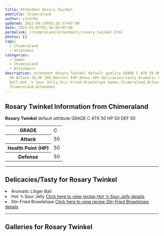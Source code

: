 ```yaml
---
title: Attendant Rosary Twinkel
webtitle: Chimeraland
author: L3n4r0x
updated: 2022-09-29T03:26:37+07:00
date: 2022-01-07T01:56:03+07:00
permalink: /chimeraland/attendants/rosary-twinkel.html
photos: []
tags:
  - Chimeraland
  - Attendant
categories:
  - Games
  - Chimeraland
  - Attendants
description: attendant Rosary Twinkel default quality GRADE C ATK 50 HP 50 DEF
  50 Attack 20,HP 200,Monster EXP Bonus 40% delicacies/tasty Aromatic Litiger
  Ball,Hot 'n Sour Jelly,Stir-Fried Browtelope Games,Chimeraland,Attendants
  Chimeraland,Attendant
---
```


<section id="bootstrap-wrapper"><link rel="stylesheet" href="https://rawcdn.githack.com/dimaslanjaka/Web-Manajemen/bb6505ea081a75a7c845f65fb9d939276931c82f/css/bootstrap-4.5-wrapper.css"/><h2>Rosary Twinkel Information from Chimeraland</h2><p><b>Rosary Twinkel</b> default attribute GRADE C ATK 50 HP 50 DEF 50<table><tr><th>GRADE</th><td>C</td></tr><tr><th>Attack</th><td>50</td></tr><tr><th>Health Point (HP)</th><td>50</td></tr><tr><th>Defense</th><td>50</td></tr></table></p><hr/><h2>Delicacies/Tasty for Rosary Twinkel</h2><li class="d-flex justify-content-between">Aromatic Litiger Ball </li><li class="d-flex justify-content-between">Hot &#x27;n Sour Jelly <a href="/chimeraland/recipes/hot-n-sour-jelly.html">Click here to view recipe <i>Hot &#x27;n Sour Jelly</i> details</a></li><li class="d-flex justify-content-between">Stir-Fried Browtelope <a href="/chimeraland/recipes/stir-fried-browtelope.html">Click here to view recipe <i>Stir-Fried Browtelope</i> details</a></li><hr/><div id="gallery"><h2>Galleries for Rosary Twinkel</h2><div class="row"></div></div></section>